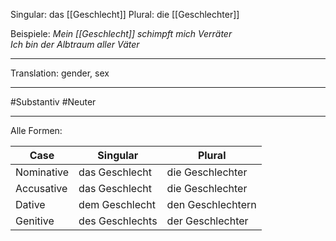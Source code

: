 Singular: das [[Geschlecht]]
Plural: die [[Geschlechter]]

Beispiele:
*Mein [[Geschlecht]] schimpft mich Verräter*  
*Ich bin der Albtraum aller Väter*  

---
Translation:
gender, sex

---

#Substantiv
#Neuter

---

Alle Formen:

| Case        | Singular             | Plural              |
|-------------|----------------------|---------------------|
| Nominative  | das Geschlecht       | die Geschlechter    |
| Accusative  | das Geschlecht       | die Geschlechter    |
| Dative      | dem Geschlecht       | den Geschlechtern   |
| Genitive    | des Geschlechts      | der Geschlechter    |, [[geschlechtsabhängig]]